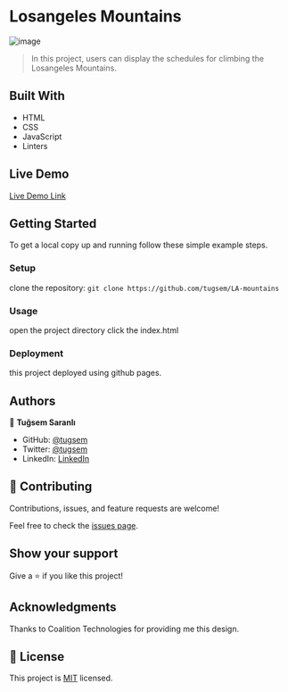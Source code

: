 
# Losangeles Mountains

 ![image](./assets/project.png)
> In this project, users can display the schedules for climbing the Losangeles Mountains.

## Built With

- HTML
- CSS
- JavaScript
- Linters

## Live Demo

[Live Demo Link](https://tugsem.github.io/LA-mountains/)


## Getting Started

To get a local copy up and running follow these simple example steps.

### Setup
clone the repository:
`git clone https://github.com/tugsem/LA-mountains`

### Usage
open the project directory
click the index.html

### Deployment
this project deployed using github pages.


## Authors

👤 **Tuğsem Saranlı**

- GitHub: [@tugsem](https://github.com/tugsem)
- Twitter: [@tugsem](https://twitter.com/tugsemSAranli)
- LinkedIn: [LinkedIn](https://linkedin.com/in/tugsem)


## 🤝 Contributing

Contributions, issues, and feature requests are welcome!

Feel free to check the [issues page](../../issues/).

## Show your support

Give a ⭐️ if you like this project!

## Acknowledgments

Thanks to Coalition Technologies for providing me this design.

## 📝 License

This project is [MIT](./LICENSE) licensed.
